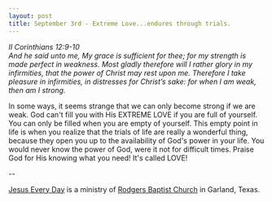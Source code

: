 ```yaml
---
layout: post
title: September 3rd - Extreme Love...endures through trials.
---
```


_II Corinthians 12:9-10  
And he said unto me, My grace is sufficient for thee; for my
strength is made perfect in weakness. Most gladly therefore will I
rather glory in my infirmities, that the power of Christ may rest
upon me. Therefore I take pleasure in infirmities, in distresses for
Christ&rsquo;s sake: for when I am weak, then am I strong._

In some ways, it seems strange that we can only become strong if we
are weak. God can't fill you with His EXTREME LOVE if you are full of
yourself. You can only be filled when you are empty of yourself. This
empty point in life is when you realize that the trials of life are
really a wonderful thing, because they open you up to the
availability of God's power in your life. You would never know the
power of God, were it not for difficult times. Praise God for His
knowing what you need! It's called LOVE!

 --

<a href=http://jesuseveryday.net>Jesus Every Day</a> is a ministry of <a href=http://rodgersbaptist.net>Rodgers Baptist Church</a> in Garland, Texas.
